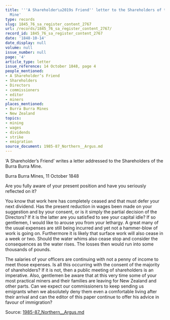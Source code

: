 ```yaml
---
title: '''A Shareholder\u2019s Friend'' letter to the Shareholders of the Burra Burra
  Mine'
type: records
slug: 1845_76_sa_register_content_2767
url: /records/1845_76_sa_register_content_2767/
record_id: 1845_76_sa_register_content_2767
date: '1848-10-14'
date_display: null
volume: null
issue_number: null
page: '4'
article_type: letter
issue_reference: 14 October 1848, page 4
people_mentioned:
- A Shareholder’s Friend
- Shareholders
- Directors
- commissioners
- editor
- miners
places_mentioned:
- Burra Burra Mines
- New Zealand
topics:
- mining
- wages
- dividends
- strike
- emigration
source_document: 1985-87_Northern__Argus.md
---
```


‘A Shareholder’s Friend’ writes a letter addressed to the Shareholders of the Burra Burra Mine.

Burra Burra Mines, 11 October 1848

Are you fully aware of your present position and have you seriously reflected on it?

You know that work here has completely ceased and that must defer your next dividend.  Has the present reduction in wages been made on your suggestion and by your consent, or is it simply the partial decision of the Directors?  If it is the latter are you satisfied to see your capital idle?  If so gentlemen, I would like to arouse you from your lethargy.  A great many of the usual expenses are still being incurred and yet not a hammer-blow of work is going on.  Furthermore it is likely that surface work will also cease in a week or two.  Should the water whims also cease stop and consider the consequences as the water rises.  The losses then would run into some thousands of pounds.

The salaries of your officers are continuing with not a penny of income to meet those expenses.  Is all this occurring with the consent of the majority of shareholders?  If it is not, then a public meeting of shareholders is an imperative.  Also, gentlemen be aware that at this very time some of your most practical miners and their families are leaving for New Zealand and other parts.  Can we expect our commissioners to keep sending us emigrants when we absolutely deny them even a comfortable living after their arrival and can the editor of this paper continue to offer his advice in favour of immigration?

Source: [1985-87_Northern__Argus.md](/downloads/markdown/1985-87_Northern__Argus.md)
